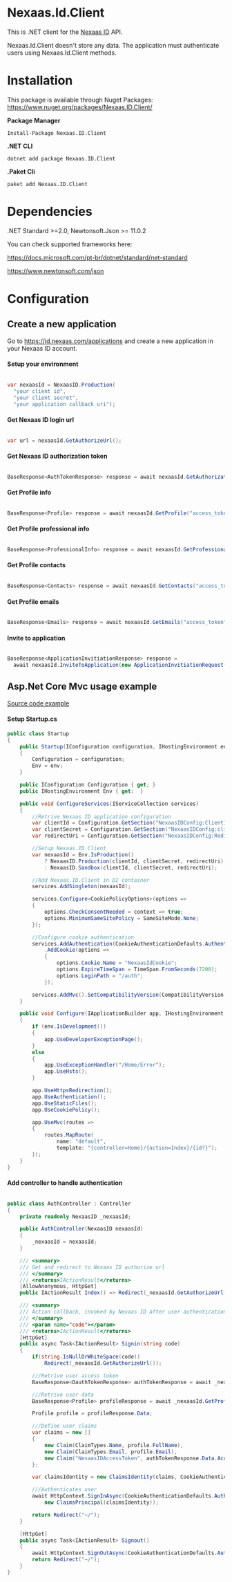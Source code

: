 # Nexaas.Id.Client

This is .NET client for the [Nexaas ID](https://id.nexaas.com) API.

Nexaas.Id.Client doesn't store any data. The application must authenticate users using Nexaas.Id.Client methods. 

# Installation

This package is available through Nuget Packages: https://www.nuget.org/packages/Nexaas.ID.Client/

**Package Manager**
```nuget
Install-Package Nexaas.ID.Client
```

**.NET CLI**
```nuget
dotnet add package Nexaas.ID.Client
```

**.Paket Cli**
```nuget
paket add Nexaas.ID.Client
```

# Dependencies

.NET Standard >=2.0, Newtonsoft.Json >= 11.0.2

You can check supported frameworks here:

https://docs.microsoft.com/pt-br/dotnet/standard/net-standard

https://www.newtonsoft.com/json



# Configuration
## Create a new application
Go to https://id.nexaas.com/applications and create a new application in your Nexaas ID account.

#### Setup your environment

```c#

var nexaasId = NexaasID.Production(
  "your client id", 
  "your client secret", 
  "your application callback uri");

```

#### Get Nexaas ID login url

```c#

var url = nexaasId.GetAuthorizeUrl();

```

#### Get Nexaas ID authorization token

```c#

BaseResponse<AuthTokenResponse> response = await nexaasId.GetAuthorizationToken("code");

```

#### Get Profile info

```c#

BaseResponse<Profile> response = await nexaasId.GetProfile("access_token");

```

#### Get Profile professional info

```c#

BaseResponse<ProfessionalInfo> response = await nexaasId.GetProfessionalInfo("access_token");

```

#### Get Profile contacts

```c#

BaseResponse<Contacts> response = await nexaasId.GetContacts("access_token");

```

#### Get Profile emails

```c#

BaseResponse<Emails> response = await nexaasId.GetEmails("access_token");

```

#### Invite to application

```C#

BaseResponse<ApplicationInvitiationResponse> response = 
  await nexaasId.InviteToApplication(new ApplicationInvitiationRequest("invited_email", "access_token"));

```

## Asp.Net Core Mvc usage example

[Source code example](https://github.com/wdmatheus/Nexaas.ID.Client/tree/master/examples/MvcNexaasIDClient)

#### Setup Startup.cs

```c#
public class Startup
{
    public Startup(IConfiguration configuration, IHostingEnvironment env)
    {
        Configuration = configuration;
        Env = env;
    }

    public IConfiguration Configuration { get; }
    public IHostingEnvironment Env { get;  }

    public void ConfigureServices(IServiceCollection services)
    {
        //Retrive Nexaas ID application configuration
        var clientId = Configuration.GetSection("NexaasIDConfig:ClientId").Value;
        var clientSecret = Configuration.GetSection("NexaasIDConfig:clientSecret").Value;
        var redirectUri = Configuration.GetSection("NexaasIDConfig:RedirectUri").Value;

        //Setup Nexaas.ID.Client
        var nexaasId = Env.IsProduction()
            ? NexaasID.Production(clientId, clientSecret, redirectUri)
            : NexaasID.Sandbox(clientId, clientSecret, redirectUri);

        //Add Nexaas.ID.Client in DI container
        services.AddSingleton(nexaasId);

        services.Configure<CookiePolicyOptions>(options =>
        {
            options.CheckConsentNeeded = context => true;
            options.MinimumSameSitePolicy = SameSiteMode.None;
        });

        //Configure cookie authentication
        services.AddAuthentication(CookieAuthenticationDefaults.AuthenticationScheme)
            .AddCookie(options =>
            {
                options.Cookie.Name = "NexaasIdCookie";
                options.ExpireTimeSpan = TimeSpan.FromSeconds(7200);
                options.LoginPath = "/auth";
            });

        services.AddMvc().SetCompatibilityVersion(CompatibilityVersion.Version_2_1);
    }

    public void Configure(IApplicationBuilder app, IHostingEnvironment env)
    {
        if (env.IsDevelopment())
        {
            app.UseDeveloperExceptionPage();
        }
        else
        {
            app.UseExceptionHandler("/Home/Error");
            app.UseHsts();
        }

        app.UseHttpsRedirection();
        app.UseAuthentication();
        app.UseStaticFiles();
        app.UseCookiePolicy();

        app.UseMvc(routes =>
        {
            routes.MapRoute(
                name: "default",
                template: "{controller=Home}/{action=Index}/{id?}");
        });
    }
}
```

#### Add controller to handle authentication

```c#

public class AuthController : Controller
{
    private readonly NexaasID _nexaasId;

    public AuthController(NexaasID nexaasId)
    {
        _nexaasId = nexaasId;
    }

    /// <summary>
    /// Get and redirect to Nexaas ID authorize url
    /// </summary>
    /// <returns>IActionResult</returns>
    [AllowAnonymous, HttpGet]
    public IActionResult Index() => Redirect(_nexaasId.GetAuthorizeUrl());

    /// <summary>
    /// Action callback, invoked by Nexaas ID after user authentication
    /// </summary>
    /// <param name="code"></param>
    /// <returns>IActionResult</returns>
    [HttpGet]
    public async Task<IActionResult> Signin(string code)
    {
        if(string.IsNullOrWhiteSpace(code))
            Redirect(_nexaasId.GetAuthorizeUrl());

        ///Retrive user access token
        BaseResponse<OauthTokenResponse> authTokenResponse = await _nexaasId.GetAuthorizationToken(code);

        ///Retrive user data
        BaseResponse<Profile> profileResponse = await _nexaasId.GetProfile(authTokenResponse.Data);

        Profile profile = profileResponse.Data;

        ///Define user claims
        var claims = new []
        {
            new Claim(ClaimTypes.Name, profile.FullName),
            new Claim(ClaimTypes.Email, profile.Email),
            new Claim("NexaasIDAccessToken", authTokenResponse.Data.AccessToken), 
        };

        var claimsIdentity = new ClaimsIdentity(claims, CookieAuthenticationDefaults.AuthenticationScheme);

        ///Authenticates user
        await HttpContext.SignInAsync(CookieAuthenticationDefaults.AuthenticationScheme, 
            new ClaimsPrincipal(claimsIdentity));

        return Redirect("~/");
    }

    [HttpGet]
    public async Task<IActionResult> Signout()
    {
        await HttpContext.SignOutAsync(CookieAuthenticationDefaults.AuthenticationScheme);
        return Redirect("~/");
    }
}

```

